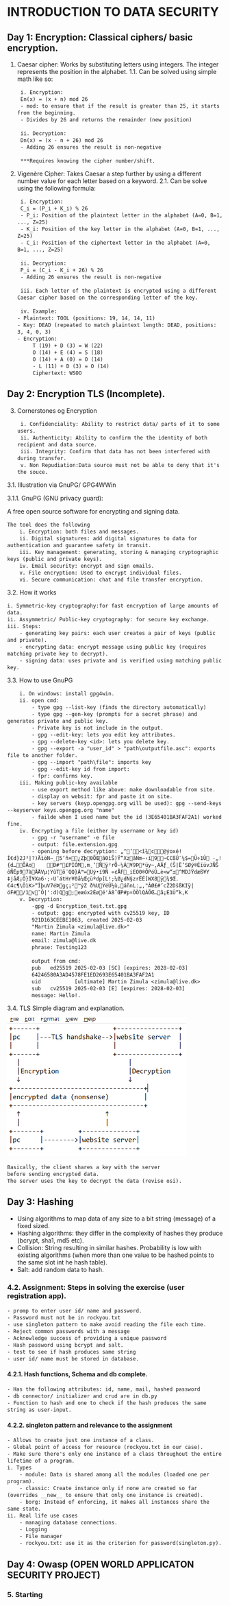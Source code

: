 # INTRODUCTION TO DATA SECURITY

## Day 1: Encryption: Classical ciphers/ basic encryption. 
1. Caesar cipher: Works by substituting letters using integers. The integer represents the position in the alphabet.
    1.1. Can be solved using simple math like so:

        i. Encryption:
        En(x) = (x + n) mod 26
        - mod: to ensure that if the result is greater than 25, it starts from the beginning.
        - Divides by 26 and returns the remainder (new position)

        ii. Decryption:
        Dn(x) = (x - n + 26) mod 26
        - Adding 26 ensures the result is non-negative

        ***Requires knowing the cipher number/shift.

2. Vigenère Cipher: Takes Caesar a step further by using a different number value for each letter based on a keyword.
    2.1. Can be solve using the following formula: 

        i. Encryption:
        C_i = (P_i + K_i) % 26
        - P_i: Position of the plaintext letter in the alphabet (A=0, B=1, ..., Z=25)
        - K_i: Position of the key letter in the alphabet (A=0, B=1, ..., Z=25)
        - C_i: Position of the ciphertext letter in the alphabet (A=0, B=1, ..., Z=25)

        ii. Decryption:
        P_i = (C_i - K_i + 26) % 26
        - Adding 26 ensures the result is non-negative

        iii. Each letter of the plaintext is encrypted using a different Caesar cipher based on the corresponding letter of the key.

        iv. Example:
       - Plaintext: TOOL (positions: 19, 14, 14, 11)
       - Key: DEAD (repeated to match plaintext length: DEAD, positions: 3, 4, 0, 3)
       - Encryption:
            T (19) + D (3) = W (22)
            O (14) + E (4) = S (18)
            O (14) + A (0) = O (14)
            - L (11) + D (3) = O (14)
            Ciphertext: WSOO

## Day 2: Encryption TLS (Incomplete).
3. Cornerstones og Encryption

        i. Confidenciality: Ability to restrict data/ parts of it to some users.  
        ii. Authenticity: Ability to confirm the the identity of both recipient and data source. 
        iii. Integrity: Confirm that data has not been interfered with during transfer.
        v. Non Repudiation:Data source must not be able to deny that it's the souce. 

3.1. Illustration via GnuPG/ GPG4WWin

3.1.1. GnuPG (GNU privacy guard):

A free open source software for encrypting and signing data. 
    
    The tool does the following
        i. Encryption: both files and messages. 
        ii. Digital signatures: add digital signatures to data for authentication and guarantee safety in transit.
        iii. Key management: generating, storing & managing cryptographic keys (public and private keys). 
        iv. Email security: encrypt and sign emails. 
        v. File encryption: Used to encrypt individual files.  
        vi. Secure communication: chat and file transfer encryption. 
3.2. How it works

    i. Symmetric-key cryptography:for fast encryption of large amounts of data. 
    ii. Assymmetric/ Public-key cryptography: for secure key exchange. 
    iii. Steps: 
        - generating key pairs: each user creates a pair of keys (public and private).  
        - encrypting data: encrypt message using public key (requires matching private key to decrypt). 
        - signing data: uses private and is verified using matching public key.

3.3. How to use GnuPG
        
        i. On windows: install gpg4win. 
        ii. open cmd: 
            - type gpg --list-key (finds the directory automatically)
            - type gpg --gen-key (prompts for a secret phrase) and generates private and public key. 
            - Private key is not include in the output. 
            - gpg --edit-key: lets you edit key attributes. 
            - gpg --delete-key <id>: lets you delete key. 
            - gpg --export -a "user_id" > "path\outputfile.asc": exports file to another folder. 
            - gpg --import "path\file": imports key
            - gpg --edit-key id from import: 
            - fpr: confirms key. 
        iii. Making public-key available
            - use export method like above: make downloadable from site. 
            - display on websit: fpr and paste it on site.
            - key servers (keyp.opengpg.org will be used): gpg --send-keys --keyserver keys.opengpg.org "name" 
            - failde when I used name but the id (3E65401BA3FAF2A1) worked fine. 
        iv. Encrypting a file (either by username or key id)
            - gpg -r "username" -e file
            - output: file.extension.gpg
            - opening before decryption: „^’<î¾c@ýoxé!Í€d}2J³|?)ÄìöN~_5‘ñ×¿Zþ0ÕŒã0ìŠ)Ÿ“XzâNm~‹í9¬CCßÚ¯¼$=Ü÷1Ù -„!{d…ÔÀo	Ð#"£PÍÓM,m¸’Ñÿ²rÕ-¼Á¥9Þ*üy~‚AÂƒ_(Š|Ë’SØý®ÉïüvJÑŠ ôÑËp97àÂÄVµ¦YûTõ¨QQ}Â™=Uý•í9Ñ «¢ÅF_iEO0®ÖPóÚ…è<w“±^MDJŸdæß¥Y ‡jåÆ¡Ô}Í¥Xa6·;›U¯átHr¥0å¼Œçüºdp[L!;¼Ø¿dN§zrËÉ[WX8ÿ¾$Œ.€4c¶\ÖìK>“ÎþuV7éÞgç¡²™ýZ ð%UÝéÛ½ù,áñnL:„‚"ÂØ£#’cŽ2DšßKIÿ|óF#/1v¯Ô|':d)Qg;eæúx2Éøé'Á8ˆŒP#p¤ÒÖlQÀÕŒ…ã¡E1Ù“k‚K
        v. Decryption: 
            -gpg -d Encryption_test.txt.gpg
            - output: gpg: encrypted with cv25519 key, ID
            921D163CEEBE1063, created 2025-02-03
            "Martin Zimula <zimula@live.dk>"
            name: Martin Zimula
            email: zimula@live.dk
            phrase: Testing123

            output from cmd:
            pub   ed25519 2025-02-03 [SC] [expires: 2028-02-03]
            64246580A3AD4578FE1ED2693E65401BA3FAF2A1
            uid           [ultimate] Martin Zimula <zimula@live.dk>
            sub   cv25519 2025-02-03 [E] [expires: 2028-02-03]
            message: Hello!.
3.4. TLS 
Simple diagram and explanation.

![alt text](image-2.png)

    Basically, the client shares a key with the server 
    before sending encrypted data. 
    The server uses the key to decrypt the data (revise osi). 

## Day 3: Hashing
- Using algorithms to map data of any size to a bit string (message) of a fixed sized. 
- Hashing algorithms: they differ in the complexity of hashes they produce (bcrypt, sha1, md5 etc).
- Collision: String resulting in similar hashes. Probability is low with existing algorithms (when more than one value to be hashed points to the same slot int he hash table). 
- Salt: add random data to hash. 
 
### 4.2. Assignment: Steps in solving the exercise (user registration app). 

    - promp to enter user id/ name and password. 
    - Password must not be in rockyou.txt
    - use singleton pattern to make avoid reading the file each time. 
    - Reject common passwords with a message
    - Acknowledge success of providing a unique password 
    - Hash password using bcrypt and salt.
    - test to see if hash produces same string
    - user id/ name must be stored in database. 

#### 4.2.1. Hash functions, Schema and db complete.
    - Has the following attributes: id, name, mail, hashed password
    - db connector/ initializer and crud are in db.py
    - Function to hash and one to check if the hash produces the same string as user-input. 

#### 4.2.2. singleton pattern and relevance to the assignment
    - Allows to create just one instance of a class. 
    - Global point of access for resource (rockyou.txt in our case). 
    - Make sure there's only one instance of a class throughout the entire lifetime of a program.  
    i. Types
        - module: Data is shared among all the modules (loaded one per program). 
        - classic: Create instance only if none are created so far (overrides __new__ to ensure that only one instance is created).  
        - borg: Instead of enforcing, it makes all instances share the same state. 
    ii. Real life use cases
        - managing database connections. 
        - Logging
        - File manager
        - rockyou.txt: use it as the criterion for password(singleton.py). 

## Day 4: Owasp (OPEN WORLD APPLICATON SECURITY PROJECT)

### 5. Starting
    


